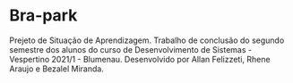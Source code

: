 # Bra-park
 Prejeto de Situação de Aprendizagem. Trabalho de conclusão do segundo semestre dos alunos do curso de Desenvolvimento de Sistemas - Vespertino 2021/1 - Blumenau. 
 Desenvolvido por Allan Felizzeti, Rhene Araujo e Bezalel Miranda.
